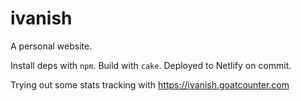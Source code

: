 # ivanish

A personal website.

Install deps with `npm`. Build with `cake`. Deployed to Netlify on commit.

Trying out some stats tracking with https://ivanish.goatcounter.com
